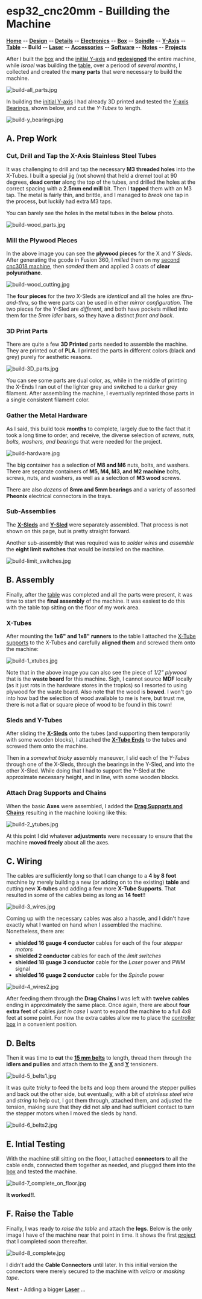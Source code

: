 # esp32_cnc20mm - Buillding the Machine

**[Home](readme.md)** --
**[Design](design.md)** --
**[Details](details.md)** --
**[Electronics](electronics.md)** --
**[Box](box.md)** --
**[Spindle](spindle.md)** --
**[Y-Axis](y_axis.md)** --
**[Table](table.md)** --
**Build** --
**[Laser](laser.md)** --
**[Accessories](accessories.md)** --
**[Software](software.md)** --
**[Notes](notes.md)** --
**[Projects](projects.md)**

After I built the [box](box.md) and the [initial Y-axis](y_axis.md) and [**redesigned**](design.md)
the entire machine, while *Israel* was building the [table](table.md), over a periood of *several months*,
I collected and created the **many parts** that were necessary to build the machine.

![build-all_parts.jpg](images/build-all_parts.jpg)


In building the [initial Y-axis](y_axis.md) I had already 3D printed and tested the
[Y-axis Bearings](https://github.com/phorton1/Arduino-esp32_cnc20mm/tree/master/docs/design.md#y-axis-bearing),
shown below, and cut the *Y-Tubes* to length.

![build-y_bearings.jpg](images/build-y_bearings.jpg)

## A. Prep Work

### Cut, Drill and Tap the X-Axis Stainless Steel Tubes

It was challenging to drill and tap the necessary **M3 threaded holes** into the
X-Tubes.  I built a special jig (not shown) that held a dremel tool at 90 degrees,
**dead center** along the top of the tubes, and drilled the holes at the correct
spacing with a **2.5mm end mill** bit.
Then I **tapped** them with an M3 tap.  The metal is fairly thin, and brittle, and
I managed to *break* one tap in the process, but luckily had extra M3 taps.

You can barely see the holes in the metal tubes in the **below** photo.

![build-wood_parts.jpg](images/build-wood_parts.jpg)

### Mill the Plywood Pieces

In the above image you can see the **plywood pieces** for the X and Y *Sleds*.
After generating the gcode in Fusion 360, I *milled* them on my
[second cnc3018 machine](https://github.com/phorton1/Arduino-esp32_cnc3018/tree/master/docs/version2.md),
then *sanded* them and applied 3 coats of **clear polyurathane**.

![build-wood_cutting.jpg](images/build-wood_cutting.jpg)

The **four pieces** for the *two* X-Sleds are *identical* and all the holes are *thru-and-thru*, so the
were parts can be used in either *mirror configuration*.  The two pieces for the Y-Sled are *different*, and
both have pockets milled into them for the *5mm idler* bars, so they have a distinct *front and back*.

### 3D Print Parts

There are quite a few **3D Printed** parts needed to assemble the machine.  They are
printed out of **PLA**.  I printed the parts in different colors (black and grey)
purely for aesthetic reasons.

![build-3D_parts.jpg](images/build-3D_parts.jpg)

You can see some parts are dual color, as, while in the middle of printing the X-Ends I ran
out of the lighter grey and switched to a darker grey filament.  After assembling the machine,
I eventually reprinted those parts in a single consistent filament color.

### Gather the Metal Hardware

As I said, this build took **months** to complete, largely due to the fact that
it took a long time to order, and receive, the diverse selection of *screws,
nuts, bolts, washers, and bearings* that were needed for the project.

![build-hardware.jpg](images/build-hardware.jpg)

The big container has a selection of **M8 and M6** nuts, bolts, and washers.
There are separate containers of **M5, M4, M3, and M2 machine** bolts, screws,
nuts, and washers, as well as a selection of **M3 wood** screws.

There are also *dozens* of **8mm and 5mm bearings** and a variety of
assorted **Pheonix** electrical connectors in the trays.

### Sub-Assemblies

The
[**X-Sleds**](https://github.com/phorton1/Arduino-esp32_cnc20mm/tree/master/docs/design.md#x-axis-sled)
and
[**Y-Sled**](https://github.com/phorton1/Arduino-esp32_cnc20mm/tree/master/docs/design.md#y-axis-sled)
were separately assembled. That process is not shown on this
page, but is pretty straight forward.

Another sub-assembly that was required was to *solder wires* and
*assemble* the **eight limit switches** that would be installed on the machine.

![build-limit_switches.jpg](images/build-limit_switches.jpg)


## B. Assembly

Finally, after the [table](table.md) was completed and all the parts
were present, it was time to start the **final assembly** of the machine.
It was easiest to do this with the table top sitting on the floor
of my work area.

### X-Tubes

After mounting the **1x6" and 1x8" runners** to the table I attached the
[X-Tube supports](https://github.com/phorton1/Arduino-esp32_cnc20mm/tree/master/docs/design.md#x-tube-supports)
to the X-Tubes and carefully **aligned them** and screwed them onto the machine:

![build-1_xtubes.jpg](images/build-1_xtubes.jpg)

Note that in the above image you can also see the piece of *1/2" plywood* that is the **waste board**
for this machine. Sigh, I cannot source **MDF** locally (as it just rots in the hardware stores
in the tropics) so I resorted to using plywood for the waste board. Also note that the wood is **bowed**.
I won't go into how bad the selection of wood available to me is here, but trust me, there is not
a flat or square piece of wood to be found in this town!


### Sleds and Y-Tubes

After sliding the
[**X-Sleds**](https://github.com/phorton1/Arduino-esp32_cnc20mm/tree/master/docs/design.md#x-axis-sled)
onto the tubes (and supporting them temporarily with some wooden blocks), I attached the
[**X-Tube Ends**](https://github.com/phorton1/Arduino-esp32_cnc20mm/tree/master/docs/design.md#x-tube-ends)
to the tubes and screwed them onto the machine.

Then in a *somewhat tricky* assembly maneuver, I slid each of the *Y-Tubes* through one of the
X-Sleds, through the bearings in the Y-Sled, and into the other X-Sled.  While doing that I had
to support the Y-Sled at the approximate necessary height, and in line, with some wooden blocks.

### Attach Drag Supports and Chains

When the basic **Axes** were assembled, I added the
[**Drag Supports and Chains**](https://github.com/phorton1/Arduino-esp32_cnc20mm/tree/master/docs/details.md#a-drag-supports-and-chains)
resulting in the machine looking like this:

![build-2_ytubes.jpg](images/build-2_ytubes.jpg)

At this point I did whatever **adjustments** were necessary to ensure that the machine **moved
freely** about all the axes.


## C. Wiring

The cables are sufficiently long so that I can change to a **4 by 8 foot** machine by
merely building a new (or adding on to the existing) **table** and cutting new **X-tubes**
and adding a few more **X-Tube Supports**.  That resulted in some of the cables being
as long as **14 feet**!!

![build-3_wires.jpg](images/build-3_wires.jpg)

Coming up with the necessary cables was also a hassle, and I didn't have exactly
what I wanted on hand when I assembled the machine.  Nonetheless, there are:

- **shielded 16 gauge 4 conductor** cables for each of the four *stepper motors*
- **shielded 2 conductor** cables for each of the *limit switches*
- **shielded 18 guage 3 conductor** cable for the *Laser* power and PWM signal
- **shielded 16 guage 2 conductor** cable for the *Spindle* power

![build-4_wires2.jpg](images/build-4_wires2.jpg)

After feeding them through the **Drag Chains** I was left with **twelve cables**
ending in approximately the same place.  Once again, there are about **four
extra feet** of cables *just in case* I want to expand the machine to a
full 4x8 feet at some point.  For now the extra cables allow me to
place the [controller box](box.md) in a convenient position.


## D. Belts

Then it was time to **cut** the
[**15 mm belts**](https://github.com/phorton1/Arduino-esp32_cnc20mm/tree/master/docs/design.md#a-belts-and-stepper-motors)
to length, thread them through the **idlers and pullies**
and attach them to the
[**X**](https://github.com/phorton1/Arduino-esp32_cnc20mm/tree/master/docs/design.md#x-tube-ends)
and
[**Y**](https://github.com/phorton1/Arduino-esp32_cnc20mm/tree/master/docs/design.md#y-belt-tensioners)
tensioners.

![build-5_belts1.jpg](images/build-5_belts1.jpg)

It was quite *tricky* to feed the belts and loop them around the stepper pullies
and back out the other side, but eventually, with a bit of *stainless steel wire*
and *string* to help out, I got them through, attached them, and adjusted the tension,
making sure that they did not *slip* and had sufficient contact to turn the
stepper motors when I moved the sleds by hand.

![build-6_belts2.jpg](images/build-6_belts2.jpg)

## E. Intial Testing

With the machine still sitting on the floor,
I attached **connectors** to all the cable ends,
connected them together as needed, and plugged them into
the [box](box.md) and tested the machine.

![build-7_complete_on_floor.jpg](images/build-7_complete_on_floor.jpg)

**It worked!!**.

## F. Raise the Table

Finally, I was ready to *raise the table* and attach the
**legs**.  Below is the only image I have of the machine
near that point in time.  It shows the first
[project](projects.md) that I completed soon thereafter.

![build-8_complete.jpg](images/build-8_complete.jpg)


I didn't add the **Cable Connectors** until later.  In this initial version
the connectors were merely secured to the machine with *velcro* or *masking tape*.



**Next** - Adding a bigger [**Laser**](laser.md) ...
